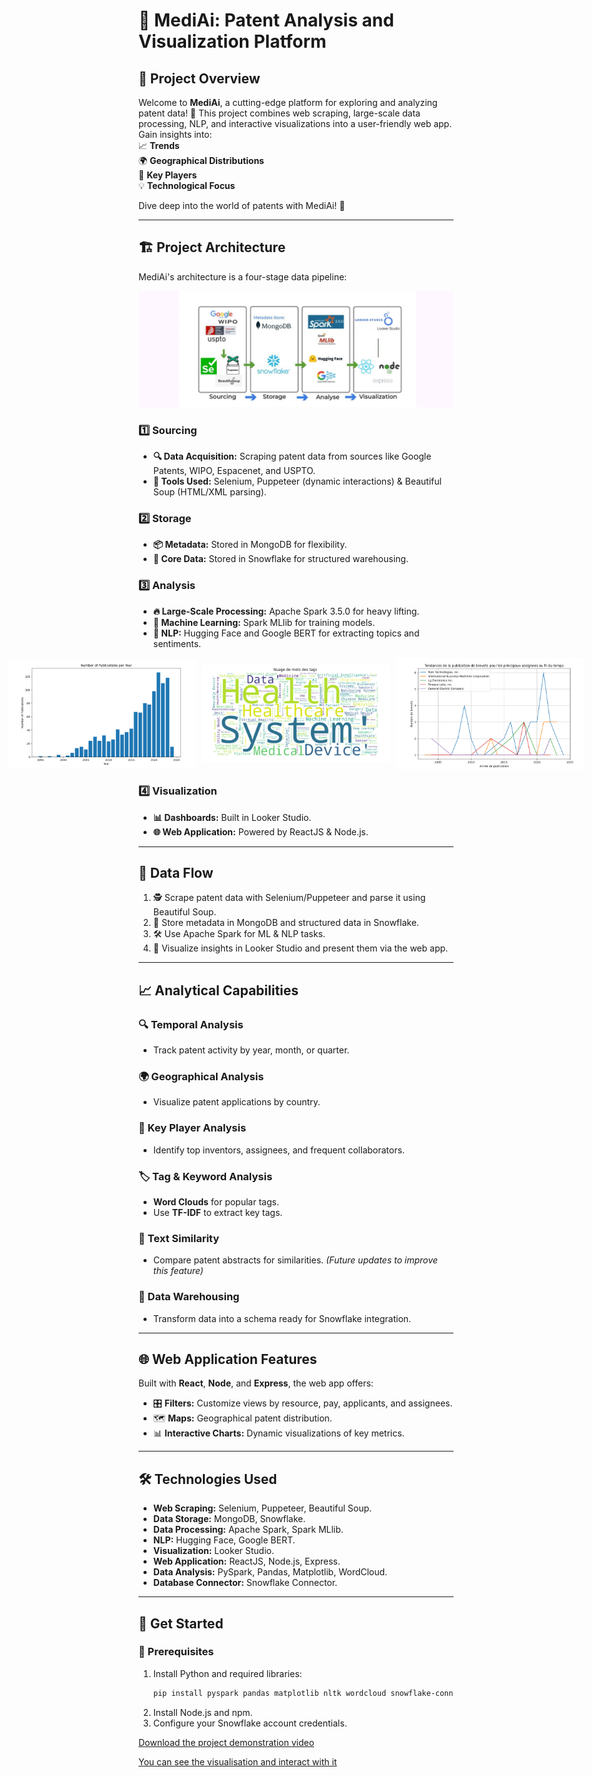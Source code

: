 # 🧠 MediAi: Patent Analysis and Visualization Platform

## 🌟 Project Overview

Welcome to **MediAi**, a cutting-edge platform for exploring and analyzing patent data! 🚀 This project combines web scraping, large-scale data processing, NLP, and interactive visualizations into a user-friendly web app. Gain insights into:  
📈 **Trends**  
🌍 **Geographical Distributions**  
🏢 **Key Players**  
💡 **Technological Focus**

Dive deep into the world of patents with MediAi! 🎉

---

## 🏗️ Project Architecture

MediAi's architecture is a four-stage data pipeline:
<div align="center">
  <img src="video/Architecture1.png" alt="architecture" style="width: 800px;">
</div>

### 1️⃣ **Sourcing**  
- **🔍 Data Acquisition:** Scraping patent data from sources like Google Patents, WIPO, Espacenet, and USPTO.  
- **🤖 Tools Used:** Selenium, Puppeteer (dynamic interactions) & Beautiful Soup (HTML/XML parsing).

### 2️⃣ **Storage**  
- **📦 Metadata:** Stored in MongoDB for flexibility.  
- **💾 Core Data:** Stored in Snowflake for structured warehousing.

### 3️⃣ **Analysis**  
- **🔥 Large-Scale Processing:** Apache Spark 3.5.0 for heavy lifting.  
- **🤖 Machine Learning:** Spark MLlib for training models.  
- **🧠 NLP:** Hugging Face and Google BERT for extracting topics and sentiments.

  
<div style="display: flex; justify-content: center; align-items: center;">
  <img src="video/number of publications by year.png" alt="Image 1" style="width: 300px; margin-right: 10px;">
  <img src="video/world cloud.png" alt="Image 2" style="width: 300px; margin-right: 10px;">
  <img src="video/brevets of top assignees au fil de temps.png" alt="Image 3" style="width: 300px;">
</div>

### 4️⃣ **Visualization**  
- **📊 Dashboards:** Built in Looker Studio.  
- **🌐 Web Application:** Powered by ReactJS & Node.js.

---

## 🔄 Data Flow

1. 🕵️ Scrape patent data with Selenium/Puppeteer and parse it using Beautiful Soup.  
2. 📂 Store metadata in MongoDB and structured data in Snowflake.  
3. 🛠️ Use Apache Spark for ML & NLP tasks.  
4. 🌟 Visualize insights in Looker Studio and present them via the web app.

---

## 📈 Analytical Capabilities

### 🔍 Temporal Analysis  
- Track patent activity by year, month, or quarter.

### 🌍 Geographical Analysis  
- Visualize patent applications by country.

### 🏢 Key Player Analysis  
- Identify top inventors, assignees, and frequent collaborators.

### 🏷️ Tag & Keyword Analysis  
- **Word Clouds** for popular tags.  
- Use **TF-IDF** to extract key tags.

### 🧩 Text Similarity  
- Compare patent abstracts for similarities. *(Future updates to improve this feature)*

### 🏢 Data Warehousing  
- Transform data into a schema ready for Snowflake integration.



---

## 🌐 Web Application Features

Built with **React**, **Node**, and **Express**, the web app offers:  
- 🎛️ **Filters:** Customize views by resource, pay, applicants, and assignees.  
- 🗺️ **Maps:** Geographical patent distribution.  
- 📊 **Interactive Charts:** Dynamic visualizations of key metrics.

---

## 🛠️ Technologies Used

- **Web Scraping:** Selenium, Puppeteer, Beautiful Soup.  
- **Data Storage:** MongoDB, Snowflake.  
- **Data Processing:** Apache Spark, Spark MLlib.  
- **NLP:** Hugging Face, Google BERT.  
- **Visualization:** Looker Studio.  
- **Web Application:** ReactJS, Node.js, Express.  
- **Data Analysis:** PySpark, Pandas, Matplotlib, WordCloud.  
- **Database Connector:** Snowflake Connector.

---

## 🚀 Get Started

### 🔧 Prerequisites

1. Install Python and required libraries:  
   ```bash
   pip install pyspark pandas matplotlib nltk wordcloud snowflake-connector-python

2. Install Node.js and npm.
3. Configure your Snowflake account credentials.


[Download the project demonstration video](https://github.com/ZakariaBenlamkadam/HealthAI-Patents-Insight/raw/main/video/mediAi_1.mp4)

[You can see the visualisation and interact with it](https://app.powerbi.com/view?r=eyJrIjoiNzhjYzZkYTYtOWVjOS00YjE4LWJhYzItYjViOWNlNWM3Y2YyIiwidCI6ImMyNzg3OTIyLTExZDktNGNhOC1hYWRmLTVlZjdmZjMxYTEyNyJ9)

